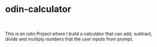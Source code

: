 # odin-calculator  
<br/><br/>
This is an odin Project where I build a calculator that can add, subtract, divide and multiply numbers that the user inputs from prompt.